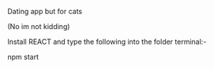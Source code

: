 Dating app but for cats

(No im not kidding)

Install REACT and type the following into the folder terminal:-

npm start 